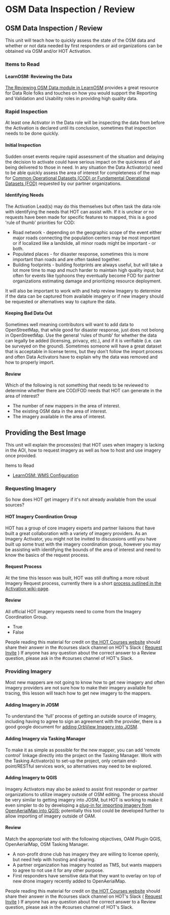 # OSM Data Inspection / Review

## OSM Data Inspection / Review

This unit will teach how to quickly assess the state of the OSM data and whether or not data needed by first responders or aid organizations can be obtained via OSM and/or HOT Activation.

### Items to Read

#### LearnOSM: Reviewing the Data

[The Reviewing OSM Data module in LearnOSM](http://learnosm.org/en/coordination/review/) provides a great resource for Data Role folks and touches on how you would support the Reporting and Validation and Usability roles in providing high quality data.

### Rapid Inspection

At least one Activator in the Data role will be inspecting the data from before the Activation is declared until its conclusion, sometimes that inspection needs to be done quickly.

#### Initial Inspection

Sudden onset events require rapid assessment of the situation and delaying the decision to activate could have serious impact on the quickness of aid being delivered to those in need. In any situation the Data Activator\(s\) need to be able quickly assess the area of interest for completeness of the map for [Common Operational Datasets \(COD\) or Fundamental Operational Datasets \(FOD\)](http://learnosm.org/en/beginner/glossary/) requested by our partner organizations.

#### Identifying Needs

The Activation Lead\(s\) may do this themselves but often task the data role with identifying the needs that HOT can assist with. If it is unclear or no requests have been made for specific features to mapped, this is a good 'rule of thumb' priorities for COD:

* Road network - depending on the geographic scope of the event either major roads connecting the population centers may be most important or if localized like a landslide, all minor roads might be important - or both.
* Populated places - for disaster response, sometimes this is more important than roads and are often tasked together.
* Building footprints - building footprints are always useful, but will take a lot more time to map and much harder to maintain high quality input; but often for events like typhoons they eventually become FOD for partner organizations estimating damage and prioritizing resource deployment.

It will also be important to work with and help review Imagery to determine if the data can be captured from available imagery or if new imagery should be requested or alternatives way to capture the data.

#### Keeping Bad Data Out

Sometimes well meaning contributors will want to add data to OpenStreetMap, that while good for disaster response, just does not belong in OpenStreetMap. Use the general 'rules of thumb' for whether the data can legally be added \(licensing, privacy, etc.\), and if it is verifiable \(i.e. can be surveyed on the ground\). Sometimes someone will have a great dataset that is acceptable in license terms, but they don't follow the import process and often Data Activators have to explain why the data was removed and how to properly import.

#### Review

Which of the following is not something that needs to be reviewed to determine whether there are COD/FOD needs that HOT can generate in the area of interest?

* The number of new mappers in the area of interest.
* The existing OSM data in the area of interest.
* The imagery available in the area of interest.

## Providing the Best Image

This unit will explain the process\(es\) that HOT uses when imagery is lacking in the AOI, how to request imagery as well as how to host and use imagery once provided.

Items to Read

* [LearnOSM: WMS Configuration](http://courses.hotosm.org/mod/url/view.php?id=129)

### Requesting Imagery

So how does HOT get imagery if it's not already available from the usual sources?

#### HOT Imagery Coordination Group

HOT has a group of core imagery experts and partner liaisons that have built a great collaboration with a variety of imagery providers. As an Imagery Activator, you might not be invited to discussions until you have built up some trust with the imagery coordination group, however you may be assisting with identifying the bounds of the area of interest and need to know the basics of the request process.

#### Request Process

At the time this lesson was built, HOT was still drafting a more robust Imagery Request process, currently there is a short [process outlined in the Activation wiki-page](http://wiki.openstreetmap.org/wiki/HOT_activation#Imagery_Coordination).

#### Review

All official HOT imagery requests need to come from the Imagery Coordination Group.

* True
* False

People reading this material for credit on [the HOT Courses website](http://courses.hotosm.org/) should share their answer in the \#courses slack channel on HOT's Slack \( [Request Invite](http://slack.hotosm.org) \) If anyone has any question about the correct answer to a Review question, please ask in the \#courses channel of HOT's Slack.

### Providing Imagery

Most new mappers are not going to know how to get new imagery and often imagery providers are not sure how to make their imagery available for tracing, this lesson will teach how to get new imagery to the mappers.

#### Adding Imagery in JOSM

To understand the 'full' process of getting an outside source of imagery, including having to agree to sign an agreement with the provider, there is a good google document for [adding OrbView Imagery into JOSM](https://docs.google.com/document/d/1MB8h-5oyvygEHl213OzkMWN-HpV83b4bb0xzzDXffO4/edit).

#### Adding Imagery via Tasking Manager

To make it as simple as possible for the new mapper, you can add 'remote control' linkage directly into the project on the Tasking Manager. Work with the Tasking Activator\(s\) to set-up the project, only certain end-point/RESTful services work, so alternatives may need to be explored.

#### Adding Imagery to QGIS

Imagery Activators may also be asked to assist first responder or partner organizations to utilize imagery outside of OSM editing. The process should be very similar to getting imagery into JOSM, but HOT is working to make it even simpler to do by developing a [plug-in for importing imagery from OpenAerialMap into QGIS](https://github.com/hotosm/oam-qgis-plugin); potentially this tool could be developed further to allow importing of imagery outside of OAM.

#### Review

Match the appropriate tool with the following objectives, OAM Plugin QGIS, OpenAerialMap, OSM Tasking Manager.

* A non-profit drone club has imagery they are willing to license openly, but need help with hosting and sharing.
* A partner organization has imagery hosted as TMS, but wants mappers to agree to not use it for any other purpose.
* First responders have sensitive data that they want to overlay on top of new drone imagery recently added to OpenAerialMap.

People reading this material for credit on [the HOT Courses website](http://courses.hotosm.org/) should share their answer in the \#courses slack channel on HOT's Slack \( [Request Invite](http://slack.hotosm.org) \) If anyone has any question about the correct answer to a Review question, please ask in the \#courses channel of HOT's Slack.

